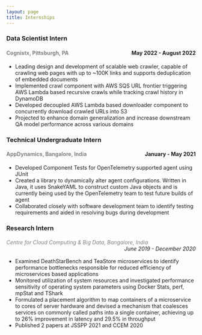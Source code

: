 ```yaml
---
layout: page
title: Internships
---
```


### Data Scientist Intern
#### <span style="color:grey;">Cognistx, Pittsburgh, PA</span> <span style="float:right;">May 2022 - August 2022</span>

- Leading design and development of scalable web crawler, capable of crawling web pages with up to ~100K links and supports deduplication of embedded documents
- Implemented crawl component with AWS SQS URL frontier triggering AWS Lambda based recursive crawls while tracking crawl history in DynamoDB
- Developed decoupled AWS Lambda based downloader component to concurrently download crawled URLs into S3
- Projected to enhance domain generalization and increase downstream QA model performance across various domains

### Technical Undergraduate Intern
#### <span style="color:grey;">AppDynamics, Bangalore, India</span> <span style="float:right;">January - May 2021</span>

- Developed Component Tests for OpenTelemetry supported agent using JUnit 
- Created a library to dynamically alter agent configurations. Written in Java, it uses SnakeYAML to construct
custom Java objects and is currently being used by the OpenTelemetry team to test future builds of agent 
- Collaborated closely with software development team to identify testing requirements and aided in resolving
bugs during development


### Research Intern
<h6><span style="color:grey;">Centre for Cloud Computing & Big Data, Bangalore, India</span><span style="float:right;">June 2019 - December 2020</span></h6>

- Examined DeathStarBench and TeaStore microservices to identify performance bottlenecks responsible for
reduced efficiency of microservices based applications 
- Monitored utilization of system resources and investigated performance sensitivity of operating system
parameters using Docker Stats, perf, mpStat and TShark 
- Formulated a placement algorithm to map containers of a microservice to cores of server hardware and devised
a mechanism that coalesces services on commonly called paths into a single container, achieving up to 26%
improvement in latency and 29.5% in throughput 
- Published 2 papers at JSSPP 2021 and CCEM 2020